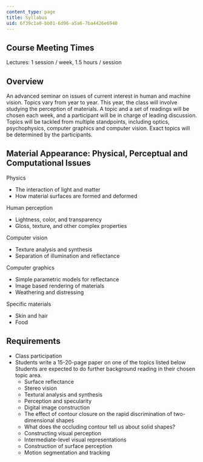 ```yaml
---
content_type: page
title: Syllabus
uid: 6f39c1a0-bb01-6d96-a5a6-7ba4426e6940
---
```


Course Meeting Times
--------------------

Lectures: 1 session / week, 1.5 hours / session

Overview
--------

An advanced seminar on issues of current interest in human and machine vision. Topics vary from year to year. This year, the class will involve studying the perception of materials. A topic and a set of readings will be chosen each week, and a participant will be in charge of leading discussion. Topics will be tackled from multiple standpoints, including optics, psychophysics, computer graphics and computer vision. Exact topics will be determined by the participants.

Material Appearance: Physical, Perceptual and Computational Issues
------------------------------------------------------------------

Physics

*   The interaction of light and matter
*   How material surfaces are formed and deformed

Human perception

*   Lightness, color, and transparency
*   Gloss, texture, and other complex properties

Computer vision

*   Texture analysis and synthesis
*   Separation of illumination and reflectance

Computer graphics

*   Simple parametric models for reflectance
*   Image based rendering of materials
*   Weathering and distressing

Specific materials

*   Skin and hair
*   Food

Requirements
------------

*   Class participation
*   Students write a 15-20-page paper on one of the topics listed below Students are expected to do further background reading in their chosen topic area.
    *   Surface reflectance
    *   Stereo vision
    *   Textural analysis and synthesis
    *   Perception and specularity
    *   Digital image construction
    *   The effect of contour closure on the rapid discrimination of two-dimensional shapes
    *   What does the occluding contour tell us about solid shapes?
    *   Constructing visual perception
    *   Intermediate-level visual representations
    *   Construction of surface perception
    *   Motion segmentation and tracking